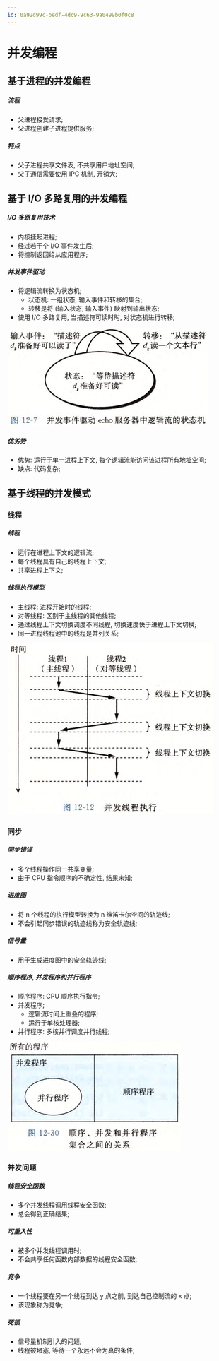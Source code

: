 ```yaml
---
id: 0a92d99c-bedf-4dc9-9c63-9a0499b0f0c8
---
```


# 并发编程

## 基于进程的并发编程

##### 流程

- 父进程接受请求;
- 父进程创建子进程提供服务;

##### 特点

- 父子进程共享文件表, 不共享用户地址空间;
- 父子通信需要使用 IPC 机制, 开销大;

## 基于 I/O 多路复用的并发编程

##### I/O 多路复用技术

- 内核挂起进程;
- 经过若干个 I/O 事件发生后;
- 将控制返回给从应用程序;

##### 并发事件驱动

- 将逻辑流转换为状态机;
  - 状态机: 一组状态, 输入事件和转移的集合;
  - 转移是将 (输入状态, 输入事件) 映射到输出状态;
- 使用 I/O 多路复用, 当描述符可读时时, 对状态机进行转移;

![并发事件驱动](./images/2023-10-31-14-52-11.png)

##### 优劣势

- 优势: 运行于单一进程上下文, 每个逻辑流能访问该进程所有地址空间;
- 缺点: 代码复杂;

## 基于线程的并发模式

### 线程

##### 线程

- 运行在进程上下文的逻辑流;
- 每个线程具有自己的线程上下文;
- 共享进程上下文;

##### 线程执行模型

- 主线程: 进程开始时的线程;
- 对等线程: 区别于主线程的其他线程;
- 通过线程上下文切换调度不同线程, 切换速度快于进程上下文切换;
- 同一进程线程池中的线程是并列关系;

![线程执行模型](./images/2023-10-31-14-54-43.png)

### 同步

##### 同步错误

- 多个线程操作同一共享变量;
- 由于 CPU 指令顺序的不确定性, 结果未知;

##### 进度图

- 将 n 个线程的执行模型转换为 n 维笛卡尔空间的轨迹线;
- 不会引起同步错误的轨迹线称为安全轨迹线;

##### 信号量

- 用于生成进度图中的安全轨迹线;

##### 顺序程序, 并发程序和并行程序

- 顺序程序: CPU 顺序执行指令;
- 并发程序;
  - 逻辑流时间上重叠的程序;
  - 运行于单核处理器;
- 并行程序: 多核并行调度并行线程;

![顺序程序, 并发程序和并行程序](./images/2023-10-31-15-07-32.png)

### 并发问题

##### 线程安全函数

- 多个并发线程调用线程安全函数;
- 总会得到正确结果;

##### 可重入性

- 被多个并发线程调用时;
- 不会共享任何函数内部数据的线程安全函数;

##### 竞争

- 一个线程要在另一个线程到达 y 点之前, 到达自己控制流的 x 点;
- 该现象称为竞争;

##### 死锁

- 信号量机制引入的问题;
- 线程被堵塞, 等待一个永远不会为真的条件;
